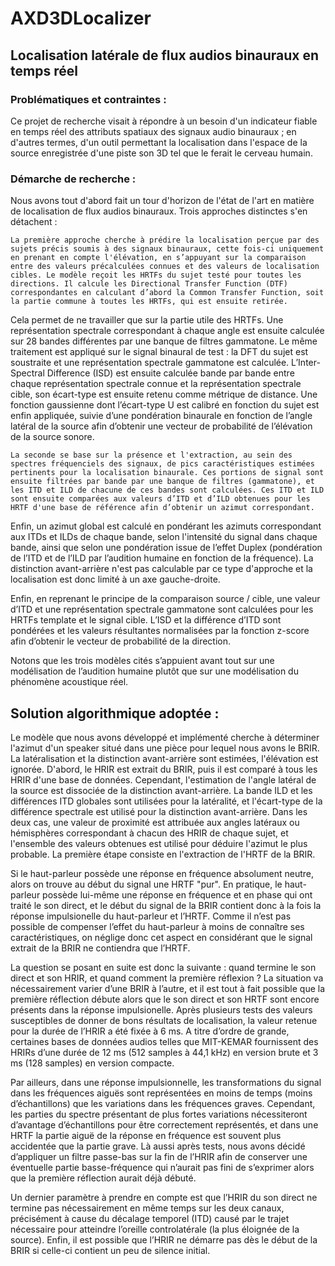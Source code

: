 # AXD3DLocalizer


## Localisation latérale de flux audios binauraux en temps réel

### Problématiques et contraintes :

Ce projet de recherche visait à répondre à un besoin d'un indicateur fiable en temps réel des attributs spatiaux des signaux audio binauraux ; en d'autres termes, d'un outil permettant la localisation dans l'espace de la source enregistrée d'une piste son 3D tel que le ferait le cerveau humain.

### Démarche de recherche :

Nous avons tout d'abord fait un tour d'horizon de l'état de l'art en matière de localisation de flux audios binauraux. Trois approches distinctes s'en détachent :

	La première approche cherche à prédire la localisation perçue par des sujets précis soumis à des signaux binauraux, cette fois-ci uniquement en prenant en compte l'élévation, en s’appuyant sur la comparaison entre des valeurs précalculées connues et des valeurs de localisation cibles. Le modèle reçoit les HRTFs du sujet testé pour toutes les directions. Il calcule les Directional Transfer Function (DTF) correspondantes en calculant d’abord la Common Transfer Function, soit la partie commune à toutes les HRTFs, qui est ensuite retirée. 
Cela permet de ne travailler que sur la partie utile des HRTFs. Une représentation spectrale correspondant à chaque angle est ensuite calculée sur 28 bandes différentes par une banque de filtres gammatone. 
Le même traitement est appliqué sur le signal binaural de test : la DFT du sujet est soustraite et une représentation spectrale gammatone est calculée. L’Inter-Spectral Difference (ISD) est ensuite calculée bande par bande entre chaque représentation spectrale connue et la représentation spectrale cible, son écart-type est ensuite retenu comme métrique de distance.
Une fonction gaussienne dont l’écart-type U est calibré en fonction du sujet est enfin appliquée, suivie d’une pondération binaurale en fonction de l’angle latéral de la source afin d’obtenir une vecteur de probabilité de l’élévation de la source sonore.

	La seconde se base sur la présence et l'extraction, au sein des spectres fréquenciels des signaux, de pics caractéristiques estimées pertinents pour la localisation binaurale. Ces portions de signal sont ensuite filtrées par bande par une banque de filtres (gammatone), et les ITD et ILD de chacune de ces bandes sont calculées. Ces ITD et ILD sont ensuite comparées aux valeurs d’ITD et d’ILD obtenues pour les HRTF d'une base de référence afin d’obtenir un azimut correspondant. 
Enfin, un azimut global est calculé en pondérant les azimuts correspondant aux ITDs et ILDs de chaque bande, selon l'intensité du signal dans chaque bande, ainsi que selon une pondération issue de l’effet Duplex (pondération de l’ITD et de l’ILD par l’audition humaine en fonction de la fréquence). 
La distinction avant-arrière n'est pas calculable par ce type d'approche et la localisation est donc limité à un axe gauche-droite.

Enfin, en reprenant le principe de la comparaison source / cible, une valeur d’ITD et une représentation spectrale gammatone sont calculées pour les HRTFs template et le signal cible. L’ISD et la différence d’ITD sont pondérées et les valeurs résultantes normalisées par la fonction z-score afin d’obtenir le vecteur de probabilité de la direction. 

Notons que les trois modèles cités s’appuient avant tout sur une modélisation de l’audition humaine plutôt que sur une modélisation du phénomène acoustique réel. 

## Solution algorithmique adoptée : 

Le modèle que nous avons développé et implémenté cherche à déterminer l'azimut d'un speaker situé dans une pièce pour lequel nous avons le BRIR. La latéralisation et la distinction avant-arrière sont estimées, l'élévation est ignorée. D'abord, le HRIR est extrait du BRIR, puis il est comparé à tous les HRIR d'une base de données. Cependant, l'estimation de l'angle latéral de la source est dissociée de la distinction avant-arrière.
La bande ILD et les différences ITD globales sont utilisées pour la latéralité, et l'écart-type de la différence spectrale est utilisé pour la distinction avant-arrière. Dans les deux cas, une valeur de proximité est attribuée aux angles latéraux ou hémisphères correspondant à chacun des HRIR de chaque sujet, et l'ensemble des valeurs obtenues est utilisé pour déduire l'azimut le plus probable.
La première étape consiste en l'extraction de l'HRTF de la BRIR.

Si le haut-parleur possède une réponse en fréquence absolument neutre, alors on trouve au début du signal une HRTF "pur". En pratique, le haut-parleur possède lui-même une réponse en fréquence et en phase qui ont traité le son direct, et le début du signal de la BRIR contient donc à la fois la réponse impulsionelle du haut-parleur et l’HRTF. Comme il n’est pas possible de compenser l’effet du haut-parleur à moins de connaître ses caractéristiques, on néglige donc cet aspect en considérant que le signal extrait de la BRIR ne contiendra que l’HRTF. 

La question se posant en suite est donc la suivante : quand termine le son direct et son HRIR, et quand comment la première réflexion ? La situation va nécessairement varier d’une BRIR à l’autre, et il est tout à fait possible que la première réflection débute alors que le son direct et son HRTF sont encore présents dans la réponse impulsionelle. Après plusieurs tests des valeurs susceptibles de donner de bons résultats de localisation, la valeur retenue pour la durée de l’HRIR a été fixée à 6 ms. A titre d’ordre de grande, certaines bases de données audios telles que MIT-KEMAR fournissent des HRIRs d’une durée de 12 ms (512 samples à 44,1 kHz) en version brute et 3 ms (128 samples) en version compacte. 

Par ailleurs, dans une réponse impulsionnelle, les transformations du signal dans les fréquences aiguës sont représentées en moins de temps (moins d’échantillons) que les variations dans les fréquences graves. Cependant, les parties du spectre présentant de plus fortes variations nécessiteront d’avantage d’échantillons pour être correctement représentés, et dans une HRTF la partie aiguë de la réponse en fréquence est souvent plus accidentée que la partie grave. Là aussi après tests, nous avons décidé d’appliquer un filtre passe-bas sur la fin de l’HRIR afin de conserver une éventuelle partie basse-fréquence qui n’aurait pas fini de s’exprimer alors que la première réflection aurait déjà débuté. 
 
Un dernier paramètre à prendre en compte est que l’HRIR du son direct ne termine pas nécessairement en même temps sur les deux canaux, précisément à cause du décalage temporel (ITD) causé par le trajet nécessaire pour atteindre l’oreille controlatérale (la plus éloignée de la source). Enfin, il est possible que l’HRIR ne démarre pas dès le début de la BRIR si celle-ci contient un peu de silence initial. 

